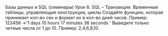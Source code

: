 Базы данных и SQL (семинары)
Урок 6. SQL – Транзакции. Временные таблицы, управляющие конструкции, циклы
Создайте функцию, которая принимает кол-во сек и формат их в кол-во дней часов. Пример: 123456 ->'1 days 10 hours 17 minutes 36 seconds '
Выведите только четные числа от 1 до 10. Пример: 2,4,6,8,10.
